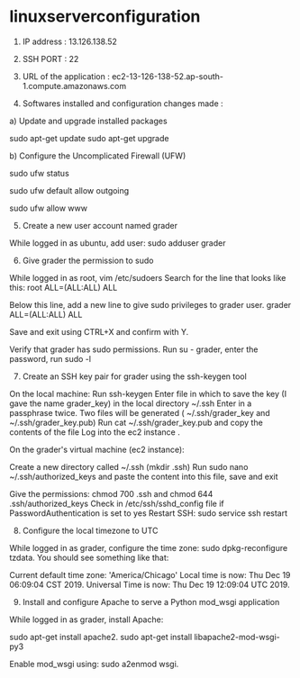 # linuxserverconfiguration

1) IP address : 13.126.138.52

2) SSH PORT : 22

3) URL of the application : ec2-13-126-138-52.ap-south-1.compute.amazonaws.com

4) Softwares installed and configuration changes made :

a) Update and upgrade installed packages

sudo apt-get update
sudo apt-get upgrade

b) Configure the Uncomplicated Firewall (UFW)

sudo ufw status  

sudo ufw default allow outgoing

sudo ufw allow www 

5) Create a new user account named grader

While logged in as ubuntu, add user: sudo adduser grader

6) Give grader the permission to sudo

While logged in as root, vim /etc/sudoers 
Search for the line that looks like this:
root    ALL=(ALL:ALL) ALL

Below this line, add a new line to give sudo privileges to grader user.
grader  ALL=(ALL:ALL) ALL

Save and exit using CTRL+X and confirm with Y.

Verify that grader has sudo permissions. Run su - grader, enter the password, run sudo -l



7) Create an SSH key pair for grader using the ssh-keygen tool

 On the local machine:
        Run ssh-keygen
        Enter file in which to save the key (I gave the name grader_key) in the local directory ~/.ssh
        Enter in a passphrase twice. Two files will be generated ( ~/.ssh/grader_key and ~/.ssh/grader_key.pub)
        Run cat ~/.ssh/grader_key.pub and copy the contents of the file
        Log into the ec2 instance .

On the grader's virtual machine (ec2 instance):

 Create a new directory called ~/.ssh (mkdir .ssh)
 Run sudo nano ~/.ssh/authorized_keys and paste the content into this file, save and exit
 
Give the permissions: chmod 700 .ssh and chmod 644 .ssh/authorized_keys
Check in /etc/ssh/sshd_config file if PasswordAuthentication is set to yes
Restart SSH: sudo service ssh restart

8) Configure the local timezone to UTC

While logged in as grader, configure the time zone: sudo dpkg-reconfigure tzdata.
You should see something like that:

Current default time zone: 'America/Chicago'
Local time is now:      Thu Dec 19 06:09:04 CST 2019.
Universal Time is now:  Thu Dec 19 12:09:04 UTC 2019.

9) Install and configure Apache to serve a Python mod_wsgi application

While logged in as grader, install Apache: 

sudo apt-get install apache2.
sudo apt-get install libapache2-mod-wsgi-py3

Enable mod_wsgi using: sudo a2enmod wsgi.









